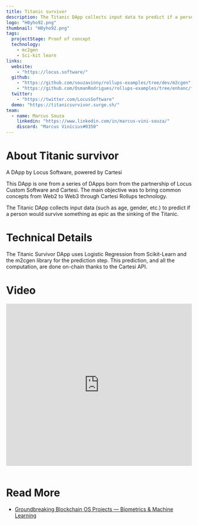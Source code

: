 ```yaml
---
title: Titanic survivor
description: The Titanic DApp collects input data to predict if a person would survive something as epic as the sinking of the Titanic.
logo: "H0yho92.png"
thumbnail: "H0yho92.png"
tags:
  projectStage: Proof of concept
  technology:
    - mc2gen
    - Sci-kit learn
links:
  website:
    - "https://locus.software/"
  github:
    - "https://github.com/souzavinny/rollups-examples/tree/dev/m2cgen"
    - "https://github.com/OsmanRodrigues/rollups-examples/tree/enhanc/frontend-notices-controller-refetch/frontend-m2cgen"
  twitter:
    - "https://twitter.com/LocusSoftware"
  demo: "https://titanicsurvivor.surge.sh/"
team:
  - name: Marcus Souza
    linkedin: "https://www.linkedin.com/in/marcus-vini-souza/"
    discord: "Marcus Vinícius#0350"
---
```


# About Titanic survivor

A DApp by Locus Software, powered by Cartesi

This DApp is one from a series of DApps born from the partnership of Locus Custom Software and Cartesi. The main objective was to bring common concepts from Web2 to Web3 through Cartesi Rollups technology.

The Titanic DApp collects input data (such as age, gender, etc.) to predict if a person would survive something as epic as the sinking of the Titanic.

# Technical Details

The Titanic Survivor DApp uses Logistic Regression from Scikit-Learn and the m2cgen library for the prediction step. This prediction, and all the computation, are done on-chain thanks to the Cartesi API.

# Video

<iframe width="100%" height="440" src="https://www.youtube.com/embed/4ZaKiG7lDjQ" title="YouTube video player" frameborder="0" allow="accelerometer; autoplay; clipboard-write; encrypted-media; gyroscope; picture-in-picture; web-share" allowfullscreen></iframe>

<br/>
<br/>

# Read More

- [Groundbreaking Blockchain OS Projects — Biometrics & Machine Learning](https://medium.com/cartesi/groundbreaking-blockchain-os-projects-biometrics-machine-learning-2bd9fad7dcf2)
